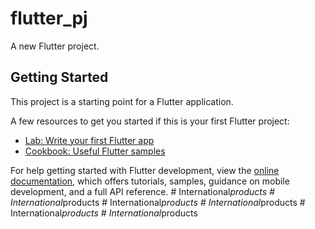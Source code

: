 # flutter_pj

A new Flutter project.

## Getting Started

This project is a starting point for a Flutter application.

A few resources to get you started if this is your first Flutter project:

- [Lab: Write your first Flutter app](https://docs.flutter.dev/get-started/codelab)
- [Cookbook: Useful Flutter samples](https://docs.flutter.dev/cookbook)

For help getting started with Flutter development, view the
[online documentation](https://docs.flutter.dev/), which offers tutorials,
samples, guidance on mobile development, and a full API reference.
#   I n t e r n a t i o n a l _ p r o d u c t s  
 #   I n t e r n a t i o n a l _ p r o d u c t s  
 #   I n t e r n a t i o n a l _ p r o d u c t s  
 #   I n t e r n a t i o n a l _ p r o d u c t s  
 #   I n t e r n a t i o n a l _ p r o d u c t s  
 #   I n t e r n a t i o n a l _ p r o d u c t s  
 